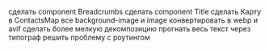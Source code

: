 сделать component Breadcrumbs
сделать component Title
сделать Карту в ContactsMap
все background-image и image конвертировать в webp и avif
сделать более мелкую декомпозицию
прогнать весь текст через типограф
решить проблему с роутингом